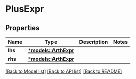 # PlusExpr

## Properties
Name | Type | Description | Notes
------------ | ------------- | ------------- | -------------
**lhs** | [***models::ArthExpr**](ArthExpr.md) |  | 
**rhs** | [***models::ArthExpr**](ArthExpr.md) |  | 

[[Back to Model list]](../README.md#documentation-for-models) [[Back to API list]](../README.md#documentation-for-api-endpoints) [[Back to README]](../README.md)


